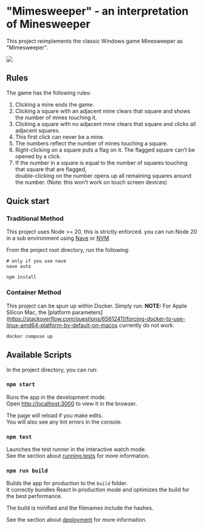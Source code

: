 # "Mimesweeper" - an interpretation of Minesweeper
This project reimplements the classic Windows game Minesweeper as "Mimesweeper".

![](https://codebuild.us-east-1.amazonaws.com/badges?uuid=eyJlbmNyeXB0ZWREYXRhIjoidWVmUGxlaDA5WW9INTIrcWJVTlNzdjUrNDVBc2JGTUplRW8zTVpTd3NBaS9EcURRMmsrcXVCNHBseVMxeE92VUpOV2VXNXZVdjNTQ3lsODlLbS8zbVRvPSIsIml2UGFyYW1ldGVyU3BlYyI6IkN1SkpaaXJwMFVpdHRtZk0iLCJtYXRlcmlhbFNldFNlcmlhbCI6MX0%3D&branch=main)

## Rules
The game has the following rules:
1. Clicking a mine ends the game.
2. Clicking a square with an adjacent mine clears that square and shows the number of mines touching it. 
3. Clicking a square with no adjacent mine clears that square and clicks all adjacent squares.
4. This first click can never be a mine.
5. The numbers reflect the number of mines touching a square.
6. Right-clicking on a square puts a flag on it. The flagged square can’t be opened by a click.
7. If the number in a square is equal to the number of squares touching that square that are flagged, \
    double-clicking on the number opens up all remaining squares around the number. (Note: this won’t work on touch screen devices)

## Quick start

### Traditional Method
This project uses Node >= 20, this is strictly enforced. you can run Node 20 in a sub environment 
using [Nave](https://github.com/isaacs/nave) or [NVM](https://github.com/nvm-sh/nvm)

From the project root directory, run the following:
```shell
# only if you use nave
nave auto
```

```shell
npm install
```

### Container Method
This project can be spun up within Docker. Simply run:
**NOTE:** For Apple Silicon Mac, the [platform parameters](https://stackoverflow.com/questions/65612411/forcing-docker-to-use-linux-amd64-platform-by-default-on-macos currently do not work.

```shell
docker compose up
```

## Available Scripts

In the project directory, you can run:

### `npm start`

Runs the app in the development mode.\
Open [http://localhost:3000](http://localhost:3000) to view it in the browser.

The page will reload if you make edits.\
You will also see any lint errors in the console.

### `npm test`

Launches the test runner in the interactive watch mode.\
See the section about [running tests](https://facebook.github.io/create-react-app/docs/running-tests) for more information.

### `npm run build`

Builds the app for production to the `build` folder.\
It correctly bundles React in production mode and optimizes the build for the best performance.

The build is minified and the filenames include the hashes.

See the section about [deployment](https://facebook.github.io/create-react-app/docs/deployment) for more information.
